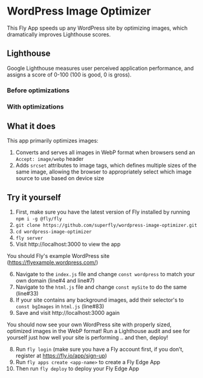 # WordPress Image Optimizer

This Fly App speeds up any WordPress site by optimizing images, which dramatically improves Lighthouse scores.

## Lighthouse

Google Lighthouse measures user perceived application performance, and assigns a score of 0-100 (100 is good, 0 is gross).

### Before optimizations

### With optimizations

## What it does

This app primarily optimizes images:

1. Converts and serves all images in WebP format when browsers send an `Accept: image/webp` header
2. Adds `srcset` attributes to image tags, which defines multiple sizes of the same image, allowing the browser to appropriately select which image source to use based on device size

## Try it yourself

1. First, make sure you have the latest version of Fly installed by running `npm i -g @fly/fly`
2. `git clone https://github.com/superfly/wordpress-image-optimizer.git`
3. `cd wordpress-image-optimizer`
4. `fly server`
5. Visit http://localhost:3000 to view the app

You should Fly's example WordPress site (https://flyexample.wordpress.com/)

6. Navigate to the `index.js` file and change `const wordpress` to match your own domain (line#4 and line#7)
7. Navigate to the `html.js` file and change `const mySite` to do the same (line#33)
8. If your site contains any background images, add their selector's to `const bgImages` in `html.js` (line#83)
9. Save and visit http://localhost:3000 again

You should now see your own WordPress site with properly sized, optimized images in the WebP format! Run a Lighthouse audit and see for yourself just how well your site is performing .. and then, deploy!

8. Run `fly login` (make sure you have a Fly account first, if you don’t, register at https://fly.io/app/sign-up)
9. Run `fly apps create <app-name>` to create a Fly Edge App
10. Then run `fly deploy` to deploy your Fly Edge App
